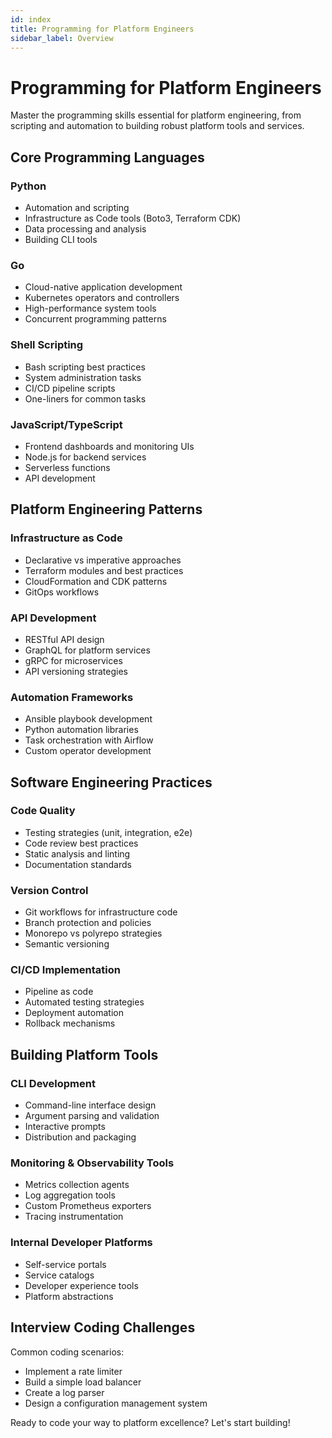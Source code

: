 ```yaml
---
id: index
title: Programming for Platform Engineers
sidebar_label: Overview
---
```


# Programming for Platform Engineers

Master the programming skills essential for platform engineering, from scripting and automation to building robust platform tools and services.

## Core Programming Languages

### Python
- Automation and scripting
- Infrastructure as Code tools (Boto3, Terraform CDK)
- Data processing and analysis
- Building CLI tools

### Go
- Cloud-native application development
- Kubernetes operators and controllers
- High-performance system tools
- Concurrent programming patterns

### Shell Scripting
- Bash scripting best practices
- System administration tasks
- CI/CD pipeline scripts
- One-liners for common tasks

### JavaScript/TypeScript
- Frontend dashboards and monitoring UIs
- Node.js for backend services
- Serverless functions
- API development

## Platform Engineering Patterns

### Infrastructure as Code
- Declarative vs imperative approaches
- Terraform modules and best practices
- CloudFormation and CDK patterns
- GitOps workflows

### API Development
- RESTful API design
- GraphQL for platform services
- gRPC for microservices
- API versioning strategies

### Automation Frameworks
- Ansible playbook development
- Python automation libraries
- Task orchestration with Airflow
- Custom operator development

## Software Engineering Practices

### Code Quality
- Testing strategies (unit, integration, e2e)
- Code review best practices
- Static analysis and linting
- Documentation standards

### Version Control
- Git workflows for infrastructure code
- Branch protection and policies
- Monorepo vs polyrepo strategies
- Semantic versioning

### CI/CD Implementation
- Pipeline as code
- Automated testing strategies
- Deployment automation
- Rollback mechanisms

## Building Platform Tools

### CLI Development
- Command-line interface design
- Argument parsing and validation
- Interactive prompts
- Distribution and packaging

### Monitoring & Observability Tools
- Metrics collection agents
- Log aggregation tools
- Custom Prometheus exporters
- Tracing instrumentation

### Internal Developer Platforms
- Self-service portals
- Service catalogs
- Developer experience tools
- Platform abstractions

## Interview Coding Challenges

Common coding scenarios:
- Implement a rate limiter
- Build a simple load balancer
- Create a log parser
- Design a configuration management system

Ready to code your way to platform excellence? Let's start building!